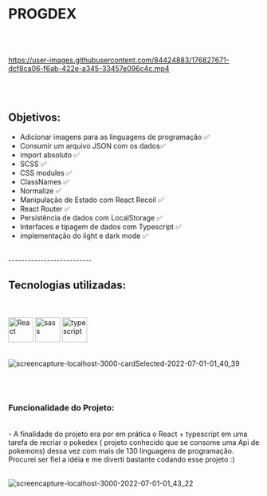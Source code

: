 # PROGDEX

<br><br>

https://user-images.githubusercontent.com/84424883/176827671-dcf8ca06-f6ab-422e-a345-33457e096c4c.mp4

<br><br>

## Objetivos: 

- Adicionar imagens para as linguagens de programação ✅
- Consumir um arquivo JSON com os dados✅
- import absoluto ✅
-  SCSS ✅
- CSS modules ✅
- ClassNames ✅
- Normalize ✅
- Manipulação de Estado com React Recoil ✅
- React Router ✅
- Persistência de dados com LocalStorage ✅
- Interfaces e tipagem de dados com Typescript ✅
- implementação do light e dark mode ✅
<br>
--------------------------
<br>
<h2>Tecnologias utilizadas:</h2>
<br><br>
<div style="display=inline-block">
  <img src="https://cdn.jsdelivr.net/gh/devicons/devicon/icons/react/react-original-wordmark.svg" alt="React" width="50px" height="50px" >
  <img src="https://cdn.iconscout.com/icon/free/png-64/sass-2752078-2284895.png" alt="sass" width:"50px" height="50px"/>
  <img src="https://cdn.iconscout.com/icon/free/png-64/typescript-1174965.png" alt="typescript" width="50px" height="50px" >  
 </div>
<br>

![screencapture-localhost-3000-cardSelected-2022-07-01-01_40_39](https://user-images.githubusercontent.com/84424883/176828779-8392930d-d021-4ad5-a7f9-ab7a94d1c29e.png)

<br><br>
### Funcionalidade do Projeto:
<br>
- A finalidade do projeto era por em prática o React + typescript em uma tarefa de recriar o pokedex ( projeto conhecido que se consome uma Api de pokemons) dessa vez com mais de 130 linguagens de programação. Procurei ser fiel a idéia e me diverti bastante codando esse projeto :)
<br><br>


![screencapture-localhost-3000-2022-07-01-01_43_22](https://user-images.githubusercontent.com/84424883/176828646-5b0b4071-86fc-4bd6-812f-04999f1f330b.png)









